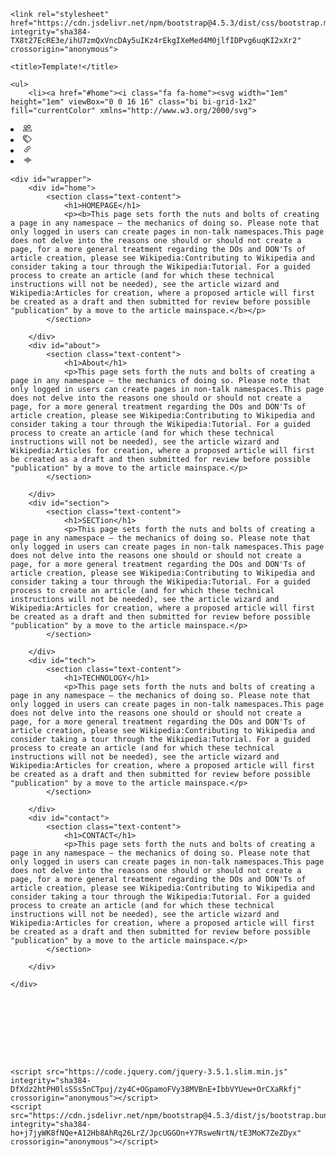 <!doctype html>
<html lang="en">
  <head>
    <!-- Required meta tags -->
    <meta charset="utf-8">
    <meta name="viewport" content="width=device-width, initial-scale=1, shrink-to-fit=no">
    <!-- Bootstrap CSS -->
    <link rel="stylesheet" href="https://cdnjs.cloudflare.com/ajax/libs/twitter/bootstrap/4.1.2/css/bootstrap.min.css">


    <link rel="stylesheet" href="https://cdn.jsdelivr.net/npm/bootstrap@4.5.3/dist/css/bootstrap.min.css" integrity="sha384-TX8t27EcRE3e/ihU7zmQxVncDAy5uIKz4rEkgIXeMed4M0jlfIDPvg6uqKI2xXr2" crossorigin="anonymous">

    <title>Template!</title>
  </head>
  <!------------------------------------------style---------------------------->
  <style>
    
        #wrapper
        {
            width:100%;
            height: 100vh;
            scroll-behavior: smooth;
            overflow-y: scroll;

        }
        #wrapper div
        {
           position: relative;
           width: 100%;
           height: 100%;  
        }
        .text-content
        {
            position: absolute;
            top: 50%;
            left: 50%;
            transform: translate(-50%,-50%);
            width: 100%;
            text-align: center;
            padding: 0 150px;
        }
        .text-content h1
        {
            font-size: 100px;
            font-weight: bold;
            color: #fff;
            font-family: bignoodletitling;
            letter-spacing: 5px;
        }
        .text-content p
        {
            font-family: merienda;
            line-height: 35px;
            color: #fff;
        }
        ul
        {
            position: fixed;
            top: 10%;
            right: 15px;
            transform: translateY(50%);
            margin: 0;
            padding: 0;
            z-index: 1; 
        }
        ul li
        {
            background-color: transparent;
        }
        ul li a
        {
            display: block;
            text-decoration: none;
            height: 45px;
            font-size: 24px;
            background: #fff;
            width: 55px;
            color: #262626;
            margin: 4px 0;
            padding-left: 15px;
            line-height: 45px; 
        }
        ul li a:hover
        {
            background: #333;
            text-orientation: none;
            color: #fff;
        }
        #home
        {
            background-image: url(https://source.unsplash.com/1600x900/?Dark);
            -webkit-background-size:cover;
            background-size: cover;
            background-position: center center;  
        }
        #about
        {
            background-color: goldenrod ;
        }
        #section
        {
            background-color: deepskyblue ;
        }
        #tech
        {
            background-color: brown ;
        }
        #contact
        {
            background-color: royalblue ;
        }
                
                
                








  </style>
  <body>

    <ul>
        <li><a href="#home"><i class="fa fa-home"><svg width="1em" height="1em" viewBox="0 0 16 16" class="bi bi-grid-1x2" fill="currentColor" xmlns="http://www.w3.org/2000/svg">
  <path fill-rule="evenodd" d="M6 1H1v14h5V1zm9 0h-5v5h5V1zm0 9h-5v5h5v-5zM0 1a1 1 0 0 1 1-1h5a1 1 0 0 1 1 1v14a1 1 0 0 1-1 1H1a1 1 0 0 1-1-1V1zm9 0a1 1 0 0 1 1-1h5a1 1 0 0 1 1 1v5a1 1 0 0 1-1 1h-5a1 1 0 0 1-1-1V1zm1 8a1 1 0 0 0-1 1v5a1 1 0 0 0 1 1h5a1 1 0 0 0 1-1v-5a1 1 0 0 0-1-1h-5z"/>
</svg></i></a></li>
        <li><a href="#about"><i class="fa fa-book"><svg width="1em" height="1em" viewBox="0 0 16 16" class="bi bi-people" fill="currentColor" xmlns="http://www.w3.org/2000/svg">
  <path fill-rule="evenodd" d="M15 14s1 0 1-1-1-4-5-4-5 3-5 4 1 1 1 1h8zm-7.978-1h7.956a.274.274 0 0 0 .014-.002l.008-.002c-.002-.264-.167-1.03-.76-1.72C13.688 10.629 12.718 10 11 10c-1.717 0-2.687.63-3.24 1.276-.593.69-.759 1.457-.76 1.72a1.05 1.05 0 0 0 .022.004zM11 7a2 2 0 1 0 0-4 2 2 0 0 0 0 4zm3-2a3 3 0 1 1-6 0 3 3 0 0 1 6 0zM6.936 9.28a5.88 5.88 0 0 0-1.23-.247A7.35 7.35 0 0 0 5 9c-4 0-5 3-5 4 0 .667.333 1 1 1h4.216A2.238 2.238 0 0 1 5 13c0-1.01.377-2.042 1.09-2.904.243-.294.526-.569.846-.816zM4.92 10c-1.668.02-2.615.64-3.16 1.276C1.163 11.97 1 12.739 1 13h3c0-1.045.323-2.086.92-3zM1.5 5.5a3 3 0 1 1 6 0 3 3 0 0 1-6 0zm3-2a2 2 0 1 0 0 4 2 2 0 0 0 0-4z"/>
</svg></i></a></li>
        <li><a href="#section"><i class="fa fa-cog"><svg width="1em" height="1em" viewBox="0 0 16 16" class="bi bi-tags" fill="currentColor" xmlns="http://www.w3.org/2000/svg">
  <path fill-rule="evenodd" d="M3 2v4.586l7 7L14.586 9l-7-7H3zM2 2a1 1 0 0 1 1-1h4.586a1 1 0 0 1 .707.293l7 7a1 1 0 0 1 0 1.414l-4.586 4.586a1 1 0 0 1-1.414 0l-7-7A1 1 0 0 1 2 6.586V2z"/>
  <path fill-rule="evenodd" d="M5.5 5a.5.5 0 1 0 0-1 .5.5 0 0 0 0 1zm0 1a1.5 1.5 0 1 0 0-3 1.5 1.5 0 0 0 0 3z"/>
  <path d="M1 7.086a1 1 0 0 0 .293.707L8.75 15.25l-.043.043a1 1 0 0 1-1.414 0l-7-7A1 1 0 0 1 0 7.586V3a1 1 0 0 1 1-1v5.086z"/>
</svg></i></a></li>
        <li><a href="#tech"><i class="fa fa-folder"><svg width="1em" height="1em" viewBox="0 0 16 16" class="bi bi-link-45deg" fill="currentColor" xmlns="http://www.w3.org/2000/svg">
  <path d="M4.715 6.542L3.343 7.914a3 3 0 1 0 4.243 4.243l1.828-1.829A3 3 0 0 0 8.586 5.5L8 6.086a1.001 1.001 0 0 0-.154.199 2 2 0 0 1 .861 3.337L6.88 11.45a2 2 0 1 1-2.83-2.83l.793-.792a4.018 4.018 0 0 1-.128-1.287z"/>
  <path d="M6.586 4.672A3 3 0 0 0 7.414 9.5l.775-.776a2 2 0 0 1-.896-3.346L9.12 3.55a2 2 0 0 1 2.83 2.83l-.793.792c.112.42.155.855.128 1.287l1.372-1.372a3 3 0 0 0-4.243-4.243L6.586 4.672z"/>
</svg></i></a></li>
        <li><a href="#contact"><i class="fa fa-envelope"><svg width="1em" height="1em" viewBox="0 0 16 16" class="bi bi-soundwave" fill="currentColor" xmlns="http://www.w3.org/2000/svg">
  <path fill-rule="evenodd" d="M8.5 2a.5.5 0 0 1 .5.5v11a.5.5 0 0 1-1 0v-11a.5.5 0 0 1 .5-.5zm-2 2a.5.5 0 0 1 .5.5v7a.5.5 0 0 1-1 0v-7a.5.5 0 0 1 .5-.5zm4 0a.5.5 0 0 1 .5.5v7a.5.5 0 0 1-1 0v-7a.5.5 0 0 1 .5-.5zm-6 1.5A.5.5 0 0 1 5 6v4a.5.5 0 0 1-1 0V6a.5.5 0 0 1 .5-.5zm8 0a.5.5 0 0 1 .5.5v4a.5.5 0 0 1-1 0V6a.5.5 0 0 1 .5-.5zm-10 1A.5.5 0 0 1 3 7v2a.5.5 0 0 1-1 0V7a.5.5 0 0 1 .5-.5zm12 0a.5.5 0 0 1 .5.5v2a.5.5 0 0 1-1 0V7a.5.5 0 0 1 .5-.5z"/>
</svg></i></a></li>
    </ul>

    <div id="wrapper">
        <div id="home">
            <section class="text-content">
                <h1>HOMEPAGE</h1>
                <p><b>This page sets forth the nuts and bolts of creating a page in any namespace – the mechanics of doing so. Please note that only logged in users can create pages in non-talk namespaces.This page does not delve into the reasons one should or should not create a page, for a more general treatment regarding the DOs and DON'Ts of article creation, please see Wikipedia:Contributing to Wikipedia and consider taking a tour through the Wikipedia:Tutorial. For a guided process to create an article (and for which these technical instructions will not be needed), see the article wizard and Wikipedia:Articles for creation, where a proposed article will first be created as a draft and then submitted for review before possible "publication" by a move to the article mainspace.</b></p>
            </section>
            
        </div>
        <div id="about">
            <section class="text-content">
                <h1>About</h1>
                <p>This page sets forth the nuts and bolts of creating a page in any namespace – the mechanics of doing so. Please note that only logged in users can create pages in non-talk namespaces.This page does not delve into the reasons one should or should not create a page, for a more general treatment regarding the DOs and DON'Ts of article creation, please see Wikipedia:Contributing to Wikipedia and consider taking a tour through the Wikipedia:Tutorial. For a guided process to create an article (and for which these technical instructions will not be needed), see the article wizard and Wikipedia:Articles for creation, where a proposed article will first be created as a draft and then submitted for review before possible "publication" by a move to the article mainspace.</p>
            </section>
            
        </div>
        <div id="section">
            <section class="text-content">
                <h1>SECTion</h1>
                <p>This page sets forth the nuts and bolts of creating a page in any namespace – the mechanics of doing so. Please note that only logged in users can create pages in non-talk namespaces.This page does not delve into the reasons one should or should not create a page, for a more general treatment regarding the DOs and DON'Ts of article creation, please see Wikipedia:Contributing to Wikipedia and consider taking a tour through the Wikipedia:Tutorial. For a guided process to create an article (and for which these technical instructions will not be needed), see the article wizard and Wikipedia:Articles for creation, where a proposed article will first be created as a draft and then submitted for review before possible "publication" by a move to the article mainspace.</p>
            </section>
            
        </div>
        <div id="tech">
            <section class="text-content">
                <h1>TECHNOLOGY</h1>
                <p>This page sets forth the nuts and bolts of creating a page in any namespace – the mechanics of doing so. Please note that only logged in users can create pages in non-talk namespaces.This page does not delve into the reasons one should or should not create a page, for a more general treatment regarding the DOs and DON'Ts of article creation, please see Wikipedia:Contributing to Wikipedia and consider taking a tour through the Wikipedia:Tutorial. For a guided process to create an article (and for which these technical instructions will not be needed), see the article wizard and Wikipedia:Articles for creation, where a proposed article will first be created as a draft and then submitted for review before possible "publication" by a move to the article mainspace.</p>
            </section>
            
        </div>
        <div id="contact">
            <section class="text-content">
                <h1>CONTACT</h1>
                <p>This page sets forth the nuts and bolts of creating a page in any namespace – the mechanics of doing so. Please note that only logged in users can create pages in non-talk namespaces.This page does not delve into the reasons one should or should not create a page, for a more general treatment regarding the DOs and DON'Ts of article creation, please see Wikipedia:Contributing to Wikipedia and consider taking a tour through the Wikipedia:Tutorial. For a guided process to create an article (and for which these technical instructions will not be needed), see the article wizard and Wikipedia:Articles for creation, where a proposed article will first be created as a draft and then submitted for review before possible "publication" by a move to the article mainspace.</p>
            </section>
            
        </div>
       
    </div>









    <script src="https://code.jquery.com/jquery-3.5.1.slim.min.js" integrity="sha384-DfXdz2htPH0lsSSs5nCTpuj/zy4C+OGpamoFVy38MVBnE+IbbVYUew+OrCXaRkfj" crossorigin="anonymous"></script>
    <script src="https://cdn.jsdelivr.net/npm/bootstrap@4.5.3/dist/js/bootstrap.bundle.min.js" integrity="sha384-ho+j7jyWK8fNQe+A12Hb8AhRq26LrZ/JpcUGGOn+Y7RsweNrtN/tE3MoK7ZeZDyx" crossorigin="anonymous"></script>

  </body>
</html>
